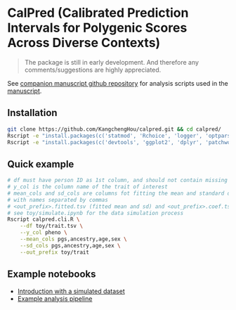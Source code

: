 # CalPred (Calibrated Prediction Intervals for Polygenic Scores Across Diverse Contexts)

> The package is still in early development. And therefore any comments/suggestions are highly appreciated. 

See [companion manuscript github repository](https://github.com/KangchengHou/calpred-manuscript) for analysis scripts used in the [manuscript](https://www.medrxiv.org/content/10.1101/2023.07.24.23293056v1).

## Installation
```bash
git clone https://github.com/KangchengHou/calpred.git && cd calpred/
Rscript -e "install.packages(c('statmod', 'Rchoice', 'logger', 'optparse', 'glue'), repos='https://cran.rstudio.com')" # calpred dependency
Rscript -e "install.packages(c('devtools', 'ggplot2', 'dplyr', 'patchwork'), repos='https://cran.rstudio.com')" # for example notebooks
```

## Quick example
```bash
# df must have person ID as 1st column, and should not contain missing data
# y_col is the column name of the trait of interest
# mean_cols and sd_cols are columns fot fitting the mean and standard deviation
# with names separated by commas
# <out_prefix>.fitted.tsv (fitted mean and sd) and <out_prefix>.coef.tsv (coefficients) will be generated
# see toy/simulate.ipynb for the data simulation process
Rscript calpred.cli.R \
    --df toy/trait.tsv \
    --y_col pheno \
    --mean_cols pgs,ancestry,age,sex \
    --sd_cols pgs,ancestry,age,sex \
    --out_prefix toy/trait
```

## Example notebooks
- [Introduction with a simulated dataset](https://nbviewer.org/github/KangchengHou/calpred/blob/main/introduction.ipynb)
- [Example analysis pipeline](https://nbviewer.org/github/KangchengHou/calpred/blob/main/example.ipynb)